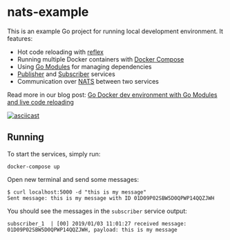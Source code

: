 # nats-example

This is an example Go project for running local development environment. It features:

* Hot code reloading with [reflex](https://github.com/cespare/reflex)
* Running multiple Docker containers with [Docker Compose](https://docs.docker.com/compose)
* Using [Go Modules](https://github.com/golang/go/wiki/Modules) for managing dependencies
* [Publisher](publisher/main.go) and [Subscriber](subscriber/main.go) services
* Communication over [NATS](https://nats.io/) between two services

Read more in our blog post: [Go Docker dev environment with Go Modules and live code reloading](https://threedots.tech/post/go-docker-dev-environment-with-go-modules-and-live-code-reloading/)

[![asciicast](https://asciinema.org/a/kas6dYKpMzyubpCmW9aOjnBIu.svg)](https://asciinema.org/a/kas6dYKpMzyubpCmW9aOjnBIu)

## Running

To start the services, simply run:

```
docker-compose up
```

Open new terminal and send some messages:

```
$ curl localhost:5000 -d "this is my message"
Sent message: this is my message with ID 01D09P02SBW5D0QPWP14QQZJWH
```

You should see the messages in the `subscriber` service output:

```
subscriber_1  | [00] 2019/01/03 11:01:27 received message: 01D09P02SBW5D0QPWP14QQZJWH, payload: this is my message
```
